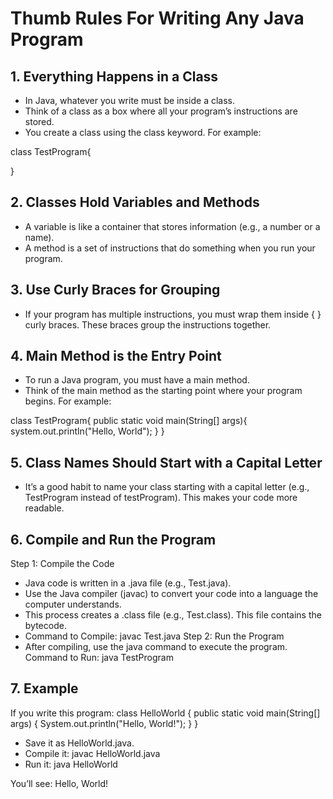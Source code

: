# Thumb Rules For Writing Any Java Program

## 1. Everything Happens in a Class
- In Java, whatever you write must be inside a class.
- Think of a class as a box where all your program’s instructions are stored.
- You create a class using the class keyword. For example:

class TestProgram{

}

## 2. Classes Hold Variables and Methods
- A variable is like a container that stores information (e.g., a number or a name).
- A method is a set of instructions that do something when you run your program.

## 3. Use Curly Braces for Grouping
- If your program has multiple instructions, you must wrap them inside { } curly braces. These braces group the instructions together.

## 4. Main Method is the Entry Point
- To run a Java program, you must have a main method.
- Think of the main method as the starting point where your program begins. For example:

class TestProgram{
    public static void main(String[] args){
        system.out.println("Hello, World");
    }
}

## 5. Class Names Should Start with a Capital Letter
- It’s a good habit to name your class starting with a capital letter (e.g., TestProgram instead of testProgram). This makes your code more readable.

## 6. Compile and Run the Program
Step 1: Compile the Code
- Java code is written in a .java file (e.g., Test.java).
- Use the Java compiler (javac) to convert your code into a language the computer understands.
- This process creates a .class file (e.g., Test.class). This file contains the bytecode.
- Command to Compile: javac Test.java
Step 2: Run the Program
- After compiling, use the java command to execute the program.
Command to Run: java TestProgram

## 7. Example

If you write this program:
class HelloWorld {
    public static void main(String[] args) {
        System.out.println("Hello, World!");
    }
}

- Save it as HelloWorld.java.
- Compile it: javac HelloWorld.java
- Run it: java HelloWorld

You’ll see: Hello, World!
